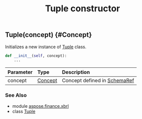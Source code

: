 ﻿---
title: Tuple constructor
second_title: Aspose.Finance for Python via .NET API References
description: 
type: docs
weight: 10
url: /python-net/aspose.finance.xbrl/tuple/__init__/
is_root: false
---

## Tuple(concept) {#Concept}

Initializes a new instance of [Tuple](/finance/python-net/aspose.finance.xbrl/tuple) class.



```python
def __init__(self, concept):
    ...
```


| Parameter | Type | Description |
| :- | :- | :- |
| concept | [Concept](/finance/python-net/aspose.finance.xbrl/concept) | Concept defined in [SchemaRef](/finance/python-net/aspose.finance.xbrl/schemaref) |



### See Also
* module [aspose.finance.xbrl](../../)
* class [Tuple](/finance/python-net/aspose.finance.xbrl/tuple)
